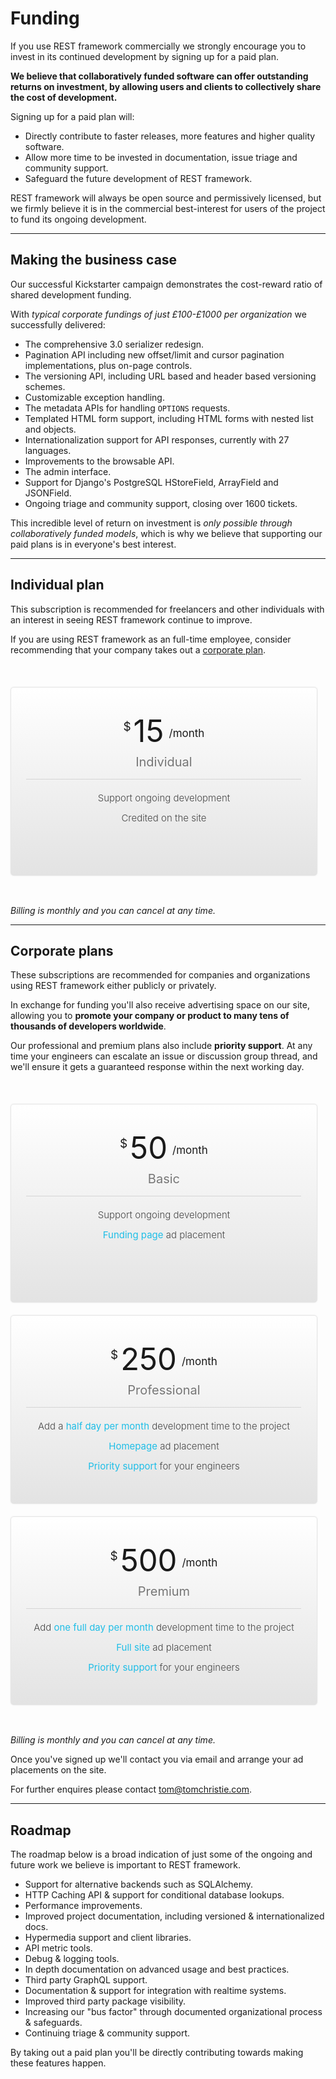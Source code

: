 <style>
.chart {
    background-color: #e3e3e3;
    background: -webkit-linear-gradient(top, #fff 0, #e3e3e3 100%);
    border: 1px solid #E6E6E6;
    border-radius: 5px;
    box-shadow: 0px 0px 2px 0px rgba(181, 181, 181, 0.3);
    padding: 40px 0px 5px;
    position: relative;
    text-align: center;
    width: 97%;
    min-height: 255px;
    position: relative;
    top: 37px;
    margin-bottom: 20px}
.quantity {
    text-align: center}
.dollar {
    font-size: 19px;
    position: relative;
    top: -18px;
}
.price {
    font-size: 49px;}
.period {
    font-size: 17px;
    position: relative;
    top: -8px;
    margin-left: 4px;}
.plan-name {
	 text-align: center;
    font-size: 20px;
    font-weight: 400;
    color: #777;
    border-bottom: 1px solid #d5d5d5;
    padding-bottom: 15px;
    width: 90%;
    margin: 0 auto;
    margin-top: 8px;}
.specs {
    margin-top: 20px;}
.specs.startup {
    margin-bottom: 93px}
.spec {
    font-size: 15px;
    color: #474747;
    text-align: center;
    font-weight: 300;
    margin-bottom: 13px;}
.variable {
    color: #1FBEE7;
    font-weight: 400;}
form.signup {
    margin-top: 35px}
.clear-promo {
    padding-top: 30px}
#main-content h1:first-of-type {
    margin: 0 0 50px;
    font-size: 60px;
    font-weight: 200;
    text-align: center
}
#main-content {
    padding-top: 10px; line-height: 23px
}
#main-content li {
    line-height: 23px
}
</style>

# Funding

If you use REST framework commercially we strongly encourage you to invest in its continued development by signing up for a paid plan.

**We believe that collaboratively funded software can offer outstanding returns on investment, by allowing users and clients to collectively share the cost of development.**

Signing up for a paid plan will:

* Directly contribute to faster releases, more features and higher quality software.
* Allow more time to be invested in documentation, issue triage and community support.
* Safeguard the future development of REST framework.

REST framework will always be open source and permissively licensed, but we firmly believe it is in the commercial best-interest for users of the project to fund its ongoing development.

---

## Making the business case

Our successful Kickstarter campaign demonstrates the cost-reward ratio of shared development funding.

With *typical corporate fundings of just £100-£1000 per organization* we successfully delivered:

* The comprehensive 3.0 serializer redesign.
* Pagination API including new offset/limit and cursor pagination implementations, plus  on-page controls.
* The versioning API, including URL based and header based versioning schemes.
* Customizable exception handling.
* The metadata APIs for handling `OPTIONS` requests.
* Templated HTML form support, including HTML forms with nested list and objects.
* Internationalization support for API responses, currently with 27 languages.
* Improvements to the browsable API.
* The admin interface.
* Support for Django's PostgreSQL HStoreField, ArrayField and JSONField.
* Ongoing triage and community support, closing over 1600 tickets.

This incredible level of return on investment is *only possible through collaboratively funded models*, which is why we believe that supporting our paid plans is in everyone's best interest.

---

## Individual plan

This subscription is recommended for freelancers and other individuals with an interest in seeing REST framework continue to&nbsp;improve.

If you are using REST framework as an full-time employee, consider recommending that your company takes out a [corporate&nbsp;plan](#corporate-plans).

<div class="pricing">
				<div class="span4">
					<div class="chart first">
						<div class="quantity">
							<span class="dollar">$</span>
							<span class="price">15</span>
							<span class="period">/month</span>
						</div>
						<div class="plan-name">Individual</div>
						<div class="specs">
							<div class="spec">
								Support ongoing development
							</div>
							<div class="spec">
								Credited on the site
							</div>
						</div>
						<form class="signup" action="/signup/individual/" method="POST">
  <script
    src="https://checkout.stripe.com/checkout.js" class="stripe-button"
    data-key="pk_test_pSlS9x7p9l5capgZrXLrwchb"
    data-amount="1500"
    data-name="Django REST framework"
    data-description="Individual"
    data-currency="usd"
    data-allow-remember-me=false
    data-label='Sign up'
    data-panel-label='Sign up - {{amount}}/mo'>
  </script>
</form>
					</div>
				</div>
			</div>
<div style="clear: both; padding-top: 50px"></div>

*Billing is monthly and you can cancel at any time.*

---

## Corporate plans

These subscriptions are recommended for companies and organizations using REST framework either publicly or privately.

In exchange for funding you'll also receive advertising space on our site, allowing you to **promote your company or product to many tens of thousands of developers worldwide**.

Our professional and premium plans also include **priority support**. At any time your engineers can escalate an issue or discussion group thread, and we'll ensure it gets a guaranteed response within the next working day.

<div class="pricing">
				<div class="span4">
					<div class="chart first">
						<div class="quantity">
							<span class="dollar">$</span>
							<span class="price">50</span>
							<span class="period">/month</span>
						</div>
						<div class="plan-name">Basic</div>
						<div class="specs startup">
							<div class="spec">
								Support ongoing development
							</div>
							<div class="spec">
								<span class="variable">Funding page</span> ad placement
							</div>
						</div>
						<form class="signup" action="/signup/startup/" method="POST">
  <script
    src="https://checkout.stripe.com/checkout.js" class="stripe-button"
    data-key="pk_test_pSlS9x7p9l5capgZrXLrwchb"
    data-amount="5000"
    data-name="Django REST framework"
    data-description="Basic"
    data-currency="usd"
    data-allow-remember-me=false
    data-label='Sign up'
    data-panel-label='Sign up - {{amount}}/mo'>
  </script>
</form>
					</div>
				</div>
				<div class="span4">
					<div class="chart">
						<div class="quantity">
							<span class="dollar">$</span>
							<span class="price">250</span>
							<span class="period">/month</span>
						</div>
						<div class="plan-name">Professional</div>
						<div class="specs">
							<div class="spec">
								Add a <span class="variable">half day per&nbsp;month</span> development time to the project
							</div>
							<div class="spec">
								<span class="variable">Homepage</span> ad placement
							</div>
							<div class="spec">
								<span class="variable">Priority support</span> for your engineers
							</div>
						</div>
						<form class="signup" action="/signup/professional/" method="POST">
  <script
    src="https://checkout.stripe.com/checkout.js" class="stripe-button"
    data-key="pk_test_pSlS9x7p9l5capgZrXLrwchb"
    data-amount="25000"
    data-name="Django REST framework"
    data-description="Professional"
    data-currency="usd"
    data-allow-remember-me=false
    data-label='Sign up'
    data-panel-label='Sign up - {{amount}}/mo'>
  </script>
</form>
					</div>
				</div>
				<div class="span4">
					<div class="chart last">
						<div class="quantity">
							<span class="dollar">$</span>
							<span class="price">500</span>
							<span class="period">/month</span>
						</div>
						<div class="plan-name">Premium</div>
						<div class="specs">
							<div class="spec">
								Add <span class="variable">one full day per&nbsp;month</span> development time to the project
							</div>
							<div class="spec">
								<span class="variable">Full site</span> ad placement
							</div>
							<div class="spec">
								<span class="variable">Priority support</span> for your engineers
							</div>
						</div>
						<form class="signup" action="/signup/premium/" method="POST">
  <script
    src="https://checkout.stripe.com/checkout.js" class="stripe-button"
    data-key="pk_test_pSlS9x7p9l5capgZrXLrwchb"
    data-amount="50000"
    data-name="Django REST framework"
    data-description="Premium"
    data-currency="usd"
    data-allow-remember-me=false
    data-label='Sign up'
    data-panel-label='Sign up - {{amount}}/mo'>
  </script>
</form>
					</div>
				</div>
			</div>

<div style="clear: both; padding-top: 50px"></div>

*Billing is monthly and you can cancel at any time.*

Once you've signed up we'll contact you via email and arrange your ad placements on the site.

For further enquires please contact <a href=mailto:tom@tomchristie.com>tom@tomchristie.com</a>.

---

## Roadmap

The roadmap below is a broad indication of just some of the ongoing and future work we believe is important to REST framework.

* Support for alternative backends such as SQLAlchemy.
* HTTP Caching API & support for conditional database lookups.
* Performance improvements.
* Improved project documentation, including versioned & internationalized docs.
* Hypermedia support and client libraries.
* API metric tools.
* Debug & logging tools.
* In depth documentation on advanced usage and best practices.
* Third party GraphQL support.
* Documentation & support for integration with realtime systems.
* Improved third party package visibility.
* Increasing our "bus factor" through documented organizational process & safeguards.
* Continuing triage & community support.

By taking out a paid plan you'll be directly contributing towards making these features happen.
